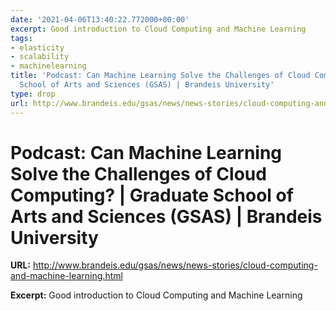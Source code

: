 ```yaml
---
date: '2021-04-06T13:40:22.772000+00:00'
excerpt: Good introduction to Cloud Computing and Machine Learning
tags:
- elasticity
- scalability
- machinelearning
title: 'Podcast: Can Machine Learning Solve the Challenges of Cloud Computing? | Graduate
  School of Arts and Sciences (GSAS) | Brandeis University'
type: drop
url: http://www.brandeis.edu/gsas/news/news-stories/cloud-computing-and-machine-learning.html
---
```


# Podcast: Can Machine Learning Solve the Challenges of Cloud Computing? | Graduate School of Arts and Sciences (GSAS) | Brandeis University

**URL:** http://www.brandeis.edu/gsas/news/news-stories/cloud-computing-and-machine-learning.html

**Excerpt:** Good introduction to Cloud Computing and Machine Learning
